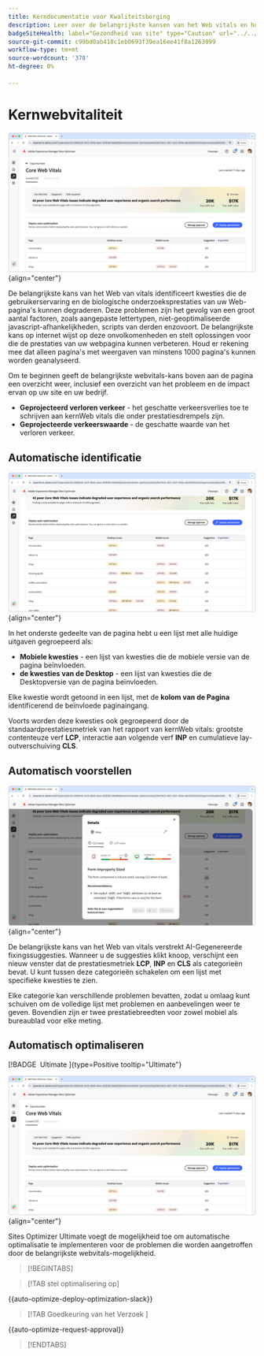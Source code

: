 ```yaml
---
title: Kerndocumentatie voor Kwaliteitsborging
description: Leer over de belangrijkste kansen van het Web vitals en hoe te om het te gebruiken om verkeersaanwinst te verbeteren.
badgeSiteHealth: label="Gezondheid van site" type="Caution" url="../../opportunity-types/site-health.md" tooltip="Gezondheid van site"
source-git-commit: c99bd0ab418c1eb0693f39ea16ee41f8a1263099
workflow-type: tm+mt
source-wordcount: '378'
ht-degree: 0%

---
```



# Kernwebvitaliteit

![ de kansen van kernWeb vitals ](./assets/core-web-vitals/hero.png){align="center"}

De belangrijkste kans van het Web van vitals identificeert kwesties die de gebruikerservaring en de biologische onderzoeksprestaties van uw Web-pagina&#39;s kunnen degraderen. Deze problemen zijn het gevolg van een groot aantal factoren, zoals aangepaste lettertypen, niet-geoptimaliseerde javascript-afhankelijkheden, scripts van derden enzovoort. De belangrijkste kans op internet wijst op deze onvolkomenheden en stelt oplossingen voor die de prestaties van uw webpagina kunnen verbeteren. Houd er rekening mee dat alleen pagina&#39;s met weergaven van minstens 1000 pagina&#39;s kunnen worden geanalyseerd.

Om te beginnen geeft de belangrijkste webvitals-kans boven aan de pagina een overzicht weer, inclusief een overzicht van het probleem en de impact ervan op uw site en uw bedrijf.

* **Geprojecteerd verloren verkeer** - het geschatte verkeersverlies toe te schrijven aan kernWeb vitals die onder prestatiesdrempels zijn.
* **Geprojecteerde verkeerswaarde** - de geschatte waarde van het verloren verkeer.

## Automatische identificatie

![ auto-identificeer kernWeb vitals ](./assets/core-web-vitals/auto-identify.png){align="center"}

In het onderste gedeelte van de pagina hebt u een lijst met alle huidige uitgaven gegroepeerd als:

* **Mobiele kwesties** - een lijst van kwesties die de mobiele versie van de pagina beïnvloeden.
* **de kwesties van de Desktop** - een lijst van kwesties die de Desktopversie van de pagina beïnvloeden.

Elke kwestie wordt getoond in een lijst, met de **kolom van de Pagina** identificerend de beïnvloede paginaingang.

Voorts worden deze kwesties ook gegroepeerd door de standaardprestatiesmetriek van het rapport van kernWeb vitals: grootste contenteuze verf **LCP**, interactie aan volgende verf **INP** en cumulatieve lay-outverschuiving **CLS**.

## Automatisch voorstellen

![ auto-stelt de kansen van kernWeb van vitals voor ](./assets/core-web-vitals/auto-suggest.png){align="center"}

De belangrijkste kans van het Web van vitals verstrekt AI-Gegenereerde fixingssuggesties. Wanneer u de suggesties klikt knoop, verschijnt een nieuw venster dat de prestatiesmetriek **LCP**, **INP** en **CLS** als categorieën bevat. U kunt tussen deze categorieën schakelen om een lijst met specifieke kwesties te zien.

Elke categorie kan verschillende problemen bevatten, zodat u omlaag kunt schuiven om de volledige lijst met problemen en aanbevelingen weer te geven.  Bovendien zijn er twee prestatiebreedten voor zowel mobiel als bureaublad voor elke meting.

## Automatisch optimaliseren

[!BADGE &#x200B; Ultimate &#x200B;]{type=Positive tooltip="Ultimate"}

![ auto-optimaliseer kernWeb kansen ](./assets/core-web-vitals/auto-optimize.png){align="center"}

Sites Optimizer Ultimate voegt de mogelijkheid toe om automatische optimalisatie te implementeren voor de problemen die worden aangetroffen door de belangrijkste webvitals-mogelijkheid. <!--- TBD-need more in-depth and opportunity specific information here. What does the auto-optimization do?-->

>[!BEGINTABS]

>[!TAB stel optimalisering  op]

{{auto-optimize-deploy-optimization-slack}}

>[!TAB  Goedkeuring van het Verzoek ]

{{auto-optimize-request-approval}}

>[!ENDTABS]

